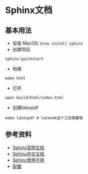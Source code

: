 <!--
 * @Author: zhoujian zhoujian@industai.com
 * @Date: 2025-02-14 15:48:27
 * @LastEditors: zjzjzjzj1874 zjzjzjzj1874@gmail.com
 * @LastEditTime: 2025-02-14 16:16:41
 * @FilePath: /sphinx/README.md
 * @Description: Sphinx文档
-->

# Sphinx文档

## 基本用法
* 安装
MacOS: `brew install sphinx`
* 创建项目
```
sphinx-quickstart
```
* 构建
```
make html
```
* 打开
```
open build/html/index.html
```

* 创建latexpdf
```
make latexpdf # latexmk这个工具需要哦
```


## 参考资料
* [Sphinx官网文档](https://www.sphinx-doc.org/en/master/index.html/)
* [Sphinx中文文档](https://www.sphinx-doc.org/zh_CN/master/)
* [Sphinx使用手册](https://sphinx-chinese-tutorial.readthedocs.io/en/latest/4_rst-syntax.html)
* [配置](https://www.sphinx-doc.org/en/master/usage/configuration.html#confval-language%E3%80%82)

